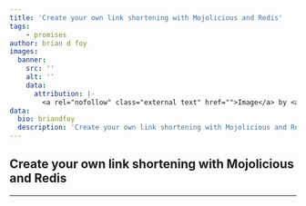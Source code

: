 ```yaml
---
title: 'Create your own link shortening with Mojolicious and Redis'
tags:
    - promises
author: brian d foy
images:
  banner:
    src: ''
    alt: ''
    data:
      attribution: |-
        <a rel="nofollow" class="external text" href="">Image</a> by <a href="">Joe Shlabotnik</a> <a href="https://creativecommons.org/licenses/by-sa/2.0" title="Creative Commons Attribution-Share Alike 2.0">CC BY-SA 2.0</a>
data:
  bio: briandfoy
  description: 'Create your own link shortening with Mojolicious and Redis'
---
```


## Create your own link shortening with Mojolicious and Redis

---

